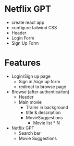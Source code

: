 # Netflix GPT

- create react app
- configure tailwind CSS
- Header
- Login Form
- Sign Up Form

# Features
- Login/Sign up page
  - Sign in /sign up form
  - redirect to browse page 
- Browse (after authenticaiton)
  - Header
  - Main movie
     - Trailer in background
     - title & description
     - MovieSuggestions
       - Movie list * N 
- Netflix GPT
  - Search bar 
  - Movie Suggestions